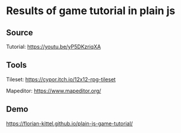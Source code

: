 # Results of game tutorial in plain js

## Source

Tutorial: https://youtu.be/yP5DKzriqXA

## Tools

Tileset: https://cypor.itch.io/12x12-rpg-tileset

Mapeditor: https://www.mapeditor.org/


## Demo

https://florian-kittel.github.io/plain-js-game-tutorial/
